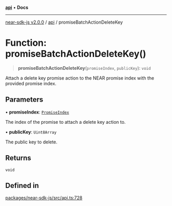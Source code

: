 [**api**](../README.md) • **Docs**

***

[near-sdk-js v2.0.0](../../packages.md) / [api](../README.md) / promiseBatchActionDeleteKey

# Function: promiseBatchActionDeleteKey()

> **promiseBatchActionDeleteKey**(`promiseIndex`, `publicKey`): `void`

Attach a delete key promise action to the NEAR promise index with the provided promise index.

## Parameters

• **promiseIndex**: [`PromiseIndex`](../../utils/type-aliases/PromiseIndex.md)

The index of the promise to attach a delete key action to.

• **publicKey**: `Uint8Array`

The public key to delete.

## Returns

`void`

## Defined in

[packages/near-sdk-js/src/api.ts:728](https://github.com/dim-daskalov/near-sdk-js/blob/55110428626c8c36ebf4dd321736ce1171846720/packages/near-sdk-js/src/api.ts#L728)
